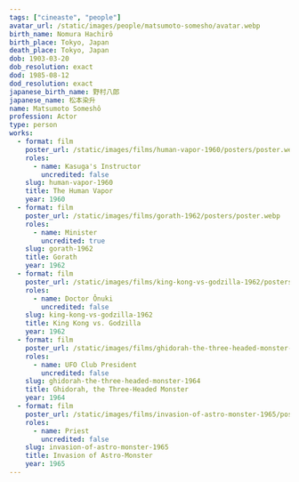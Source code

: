 ```yaml
---
tags: ["cineaste", "people"]
avatar_url: /static/images/people/matsumoto-somesho/avatar.webp
birth_name: Nomura Hachirô
birth_place: Tokyo, Japan
death_place: Tokyo, Japan
dob: 1903-03-20
dob_resolution: exact
dod: 1985-08-12
dod_resolution: exact
japanese_birth_name: 野村八郎
japanese_name: 松本染升
name: Matsumoto Someshô
profession: Actor
type: person
works:
  - format: film
    poster_url: /static/images/films/human-vapor-1960/posters/poster.webp
    roles:
      - name: Kasuga's Instructor
        uncredited: false
    slug: human-vapor-1960
    title: The Human Vapor
    year: 1960
  - format: film
    poster_url: /static/images/films/gorath-1962/posters/poster.webp
    roles:
      - name: Minister
        uncredited: true
    slug: gorath-1962
    title: Gorath
    year: 1962
  - format: film
    poster_url: /static/images/films/king-kong-vs-godzilla-1962/posters/poster.webp
    roles:
      - name: Doctor Ônuki
        uncredited: false
    slug: king-kong-vs-godzilla-1962
    title: King Kong vs. Godzilla
    year: 1962
  - format: film
    poster_url: /static/images/films/ghidorah-the-three-headed-monster-1964/posters/poster.webp
    roles:
      - name: UFO Club President
        uncredited: false
    slug: ghidorah-the-three-headed-monster-1964
    title: Ghidorah, the Three-Headed Monster
    year: 1964
  - format: film
    poster_url: /static/images/films/invasion-of-astro-monster-1965/posters/poster.webp
    roles:
      - name: Priest
        uncredited: false
    slug: invasion-of-astro-monster-1965
    title: Invasion of Astro-Monster
    year: 1965
---
```

